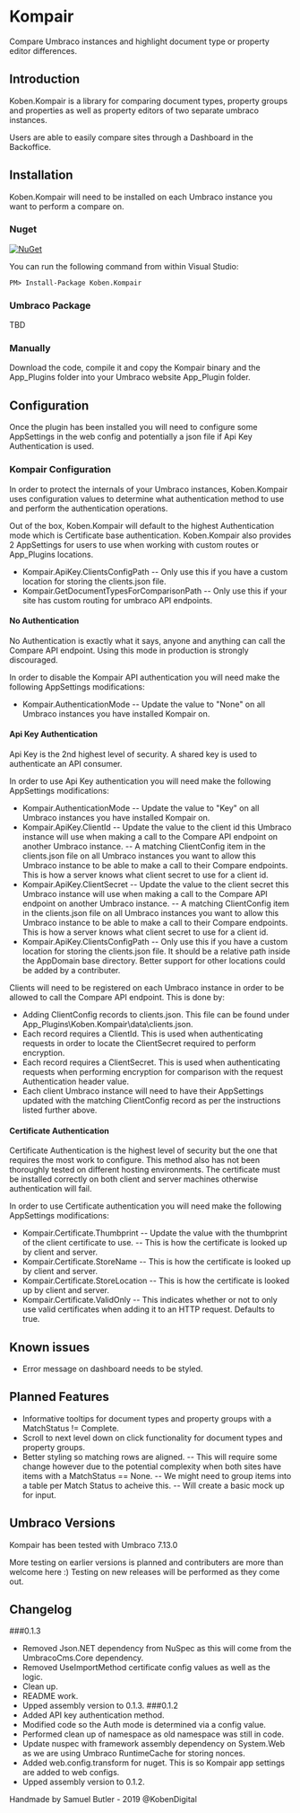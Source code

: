 # Kompair
Compare Umbraco instances and highlight document type or property editor differences.

## Introduction
Koben.Kompair is a library for comparing document types, property groups and properties as well as property editors of two separate umbraco instances. 

Users are able to easily compare sites through a Dashboard in the Backoffice.

## Installation

Koben.Kompair will need to be installed on each Umbraco instance you want to perform a compare on.

### Nuget
[![NuGet](https://buildstats.info/nuget/Koben.Kompair)](https://www.nuget.org/packages/Koben.Kompair/)

You can run the following command from within Visual Studio:

    PM> Install-Package Koben.Kompair

### Umbraco Package
TBD

### Manually
Download the code, compile it and copy the Kompair binary and the App_Plugins folder into your Umbraco website App_Plugin folder.

## Configuration
Once the plugin has been installed you will need to configure some AppSettings in the web config and potentially a json file if Api Key Authentication is used.

### Kompair Configuration
In order to protect the internals of your Umbraco instances, Koben.Kompair uses configuration values to determine what authentication method to use and perform the authentication operations. 

Out of the box, Koben.Kompair will default to the highest Authentication mode which is Certificate base authentication.
Koben.Kompair also provides 2 AppSettings for users to use when working with custom routes or App_Plugins locations.

- Kompair.ApiKey.ClientsConfigPath
-- Only use this if you have a custom location for storing the clients.json file.
- Kompair.GetDocumentTypesForComparisonPath
-- Only use this if your site has custom routing for umbraco API endpoints.

#### No Authentication
No Authentication is exactly what it says, anyone and anything can call the Compare API endpoint. Using this mode in production is strongly discouraged.

In order to disable the Kompair API authentication you will need make the following AppSettings modifications:
- Kompair.AuthenticationMode
-- Update the value to "None" on all Umbraco instances you have installed Kompair on.

#### Api Key Authentication
Api Key is the 2nd highest level of security. A shared key is used to authenticate an API consumer.

In order to use Api Key authentication you will need make the following AppSettings modifications:
- Kompair.AuthenticationMode
-- Update the value to "Key" on all Umbraco instances you have installed Kompair on.
- Kompair.ApiKey.ClientId
-- Update the value to the client id this Umbraco instance will use when making a call to the Compare API endpoint on another Umbraco instance.
-- A matching ClientConfig item in the clients.json file on all Umbraco instances you want to allow this Umbraco instance to be able to make a call to their Compare endpoints. This is how a server knows what client secret to use for a client id.
- Kompair.ApiKey.ClientSecret
-- Update the value to the client secret this Umbraco instance will use when making a call to the Compare API endpoint on another Umbraco instance.
-- A matching ClientConfig item in the clients.json file on all Umbraco instances you want to allow this Umbraco instance to be able to make a call to their Compare endpoints. This is how a server knows what client secret to use for a client id.
- Kompair.ApiKey.ClientsConfigPath
-- Only use this if you have a custom location for storing the clients.json file. It should be a relative path inside the AppDomain base directory. Better support for other locations could be added by a contributer.

Clients will need to be registered on each Umbraco instance in order to be allowed to call the Compare API endpoint. This is done by:
- Adding ClientConfig records to clients.json. This file can be found under App_Plugins\Koben.Kompair\data\clients.json.
- Each record requires a ClientId. This is used when authenticating requests in order to locate the ClientSecret required to perform encryption.
- Each record requires a ClientSecret. This is used when authenticating requests when performing encryption for comparison with the request Authentication header value.
- Each client Umbraco instance will need to have their AppSettings updated with the matching ClientConfig record as per the instructions listed further above.

#### Certificate Authentication
Certificate Authentication is the highest level of security but the one that requires the most work to configure. This method also has not been thoroughly tested on different hosting environments. The certificate must be installed correctly on both client and server machines otherwise authentication will fail.

In order to use Certificate authentication you will need make the following AppSettings modifications:

- Kompair.Certificate.Thumbprint
-- Update the value with the thumbprint of the client certificate to use.
-- This is how the certificate is looked up by client and server.
- Kompair.Certificate.StoreName
-- This is how the certificate is looked up by client and server.
- Kompair.Certificate.StoreLocation
-- This is how the certificate is looked up by client and server.
- Kompair.Certificate.ValidOnly
-- This indicates whether or not to only use valid certificates when adding it to an HTTP request. Defaults to true.

## Known issues
- Error message on dashboard needs to be styled.

## Planned Features
- Informative tooltips for document types and property groups with a MatchStatus != Complete.
- Scroll to next level down on click functionality for document types and property groups.
- Better styling so matching rows are aligned. 
-- This will require some change however due to the potential complexity when both sites have items with a MatchStatus == None.
-- We might need to group items into a table per Match Status to acheive this.
-- Will create a basic mock up for input.

## Umbraco Versions
Kompair has been tested with Umbraco 7.13.0

More testing on earlier versions is planned and contributers are more than welcome here :)
Testing on new releases will be performed as they come out.

## Changelog
###0.1.3
- Removed Json.NET dependency from NuSpec as this will come from the UmbracoCms.Core dependency.
- Removed UseImportMethod certificate config values as well as the logic.
- Clean up.
- README work.
- Upped assembly version to 0.1.3.
###0.1.2
- Added API key authentication method.
- Modified code so the Auth mode is determined via a config value.
- Performed clean up of namespace as old namespace was still in code.
- Update nuspec with framework assembly dependency on System.Web as we are using Umbraco RuntimeCache for storing nonces.
- Added web.config.transform for nuget. This is so Kompair app settings are added to web configs.
- Upped assembly version to 0.1.2.


Handmade by Samuel Butler - 2019 @KobenDigital
